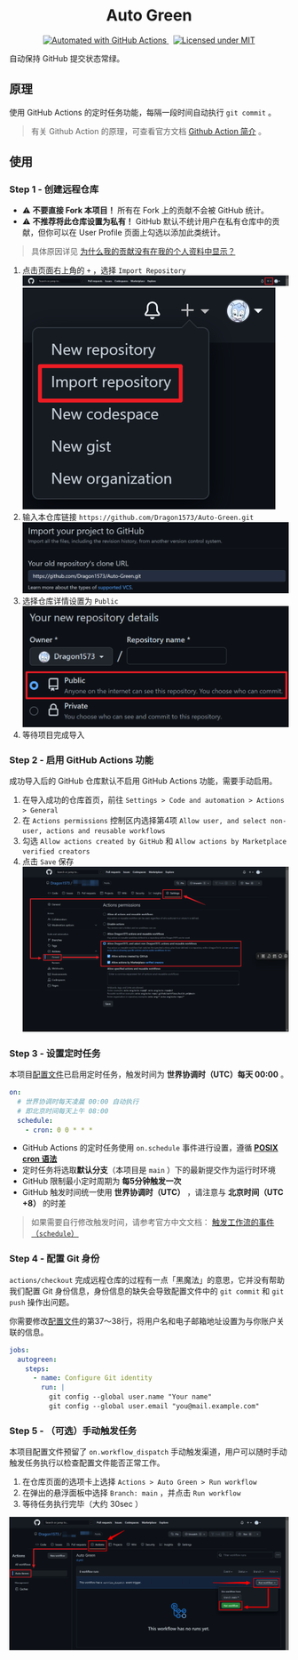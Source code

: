 <center>
  <h1>Auto Green</h1>
  <a href="https://github.com/Dragon1573/Auto-Green/actions/workflows/actions.yml">
  	<img src="https://github.com/Dragon1573/Auto-Green/actions/workflows/actions.yml/badge.svg" alt="Automated with GitHub Actions" />
  </a>
  &nbsp;
  <a href="">
    <img alt="Licensed under MIT" src="https://img.shields.io/github/license/Dragon1573/Auto-Green?color=blue&label=License&style=flat">
  </a>
</center>

自动保持 GitHub 提交状态常绿。

## 原理

使用 GitHub Actions 的定时任务功能，每隔一段时间自动执行 `git commit` 。

> 有关 Github Action 的原理，可查看官方文档 [Github Action 简介](https://docs.github.com/cn/actions/learn-github-actions/introduction-to-github-actions) 。

## 使用

### Step 1 - 创建远程仓库

- :warning: **不要直接 Fork 本项目！** 所有在 Fork 上的贡献不会被 GitHub 统计。
- :warning: **不推荐将此仓库设置为私有！** GitHub 默认不统计用户在私有仓库中的贡献，但你可以在 User Profile 页面上勾选以添加此类统计。

>  具体原因详见 [为什么我的贡献没有在我的个人资料中显示？](https://docs.github.com/zh/account-and-profile/setting-up-and-managing-your-github-profile/managing-contribution-settings-on-your-profile/why-are-my-contributions-not-showing-up-on-my-profile)

1. 点击页面右上角的 `+` ，选择 `Import Repository`
   ![导航栏](./assets/image-20230219173534040.png)
   ![菜单列表](./assets/image-20230219174913747.png)
2. 输入本仓库链接 `https://github.com/Dragon1573/Auto-Green.git`
   ![导入信息](./assets/image-20230219175009040.png)
3. 选择仓库详情设置为 `Public`
   ![仓库详情](./assets/image-20230219175110677.png)
4. 等待项目完成导入

### Step 2 - 启用 GitHub Actions 功能

成功导入后的 GitHub 仓库默认不启用 GitHub Actions 功能，需要手动启用。

1. 在导入成功的仓库首页，前往 `Settings > Code and automation > Actions > General`
2. 在 `Actions permissions` 控制区内选择第4项 `Allow user, and select non-user, actions and reusable workflows`
3. 勾选 `Allow actions created by GitHub` 和 `Allow actions by Marketplace verified creators`
4. 点击 `Save` 保存
   ![启用 GitHub Actions](./assets/image-20230219210816119.png)

### Step 3 - 设置定时任务

本项目[配置文件](./.github/workflows/actions.yml)已启用定时任务，触发时间为 **世界协调时（UTC）每天 00:00** 。

```yaml
on:
  # 世界协调时每天凌晨 00:00 自动执行
  # 即北京时间每天上午 08:00
  schedule:
    - cron: 0 0 * * *
```

- GitHub Actions 的定时任务使用 `on.schedule` 事件进行设置，遵循 [**POSIX cron 语法**](https://pubs.opengroup.org/onlinepubs/9699919799/utilities/crontab.html#tag_20_25_07)
- 定时任务将选取**默认分支**（本项目是 `main` ）下的最新提交作为运行时环境
- GitHub 限制最小定时周期为 **每5分钟触发一次**
- GitHub 触发时间统一使用 **世界协调时（UTC）** ，请注意与 **北京时间（UTC +8）** 的时差

> 如果需要自行修改触发时间，请参考官方中文文档： [触发工作流的事件（`schedule`）](https://docs.github.com/zh/actions/using-workflows/events-that-trigger-workflows#schedule)

### Step 4 - 配置 Git 身份

`actions/checkout` 完成远程仓库的过程有一点「黑魔法」的意思，它并没有帮助我们配置 Git 身份信息，身份信息的缺失会导致配置文件中的 `git commit` 和 `git push` 操作出问题。

你需要修改[配置文件](./.github/workflows/actions.yml)的第37～38行，将用户名和电子邮箱地址设置为与你账户关联的信息。

```yaml
jobs:
  autogreen:
    steps:
      - name: Configure Git identity
        run: |
          git config --global user.name "Your name"
          git config --global user.email "you@mail.example.com"
```

### Step 5 - （可选）手动触发任务

本项目配置文件预留了 `on.workflow_dispatch` 手动触发渠道，用户可以随时手动触发任务执行以检查配置文件能否正常工作。

1. 在仓库页面的选项卡上选择 `Actions > Auto Green > Run workflow`
2. 在弹出的悬浮面板中选择 `Branch: main` ，并点击 `Run workflow`
3. 等待任务执行完毕（大约 30sec ）

![image-20230219212853198](./assets/image-20230219212853198.png)
